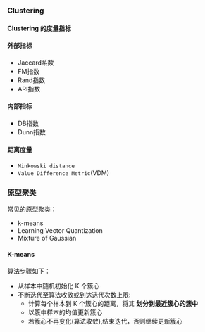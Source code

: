 ### Clustering 
#### Clustering 的度量指标 
#### 外部指标 
- Jaccard系数
- FM指数
- Rand指数 
- ARI指数 
#### 内部指标 
- DB指数
- Dunn指数  
#### 距离度量
- `Minkowski distance` 
- `Value Difference Metric`(VDM) 

### 原型聚类 
常见的原型聚类：
- k-means
- Learning Vector Quantization
- Mixture of Gaussian

#### K-means 
算法步骤如下：
- 从样本中随机初始化 K 个簇心 
- 不断迭代至算法收敛或到达迭代次数上限:
    - 计算每个样本到 K 个簇心的距离，将其 **划分到最近簇心的簇中**
    - 以簇中样本的均值更新簇心 
    - 若簇心不再变化(算法收敛),结束迭代，否则继续更新簇心 
